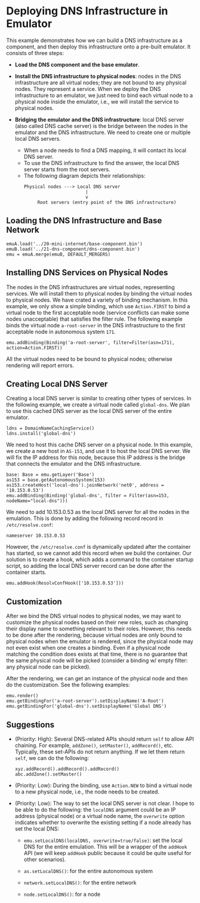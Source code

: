 # Deploying DNS Infrastructure in Emulator

This example demonstrates how we can build a DNS infrastructure as a 
component, and then deploy this infrastructure onto a pre-built
emulator. It consists of three steps:

- **Load the DNS component and the base emulator**.

- **Install the DNS infrastructure to physical nodes**: nodes in the DNS infrastructure
  are all virtual nodes; they are not bound to any physical nodes.
  They represent a service. When we deploy the DNS infrastructure
  to an emulator, we just need to bind each virtual node to a physical node
  inside the emulator, i.e., we will install the service to physical nodes. 

- **Bridging the emulator and the DNS infrastructure**: local DNS server (also
  called DNS cache server) is the bridge between the nodes in the emulator and 
  the DNS infrastructure. We need to create one or multiple local DNS
  servers.

  - When a node needs to find a DNS mapping, it will contact its local DNS server.
  - To use the DNS infrastructure to find the answer, the local DNS server 
    starts from the root servers. 
  - The following diagram depicts their relationships: 
    ```
    Physical nodes ---> Local DNS server 
                           |
                           v
         Root servers (entry point of the DNS infrastructure)
    ```

## Loading the DNS Infrastructure and Base Network

```
emuA.load('../20-mini-internet/base-component.bin')
emuB.load('../21-dns-component/dns-component.bin')
emu = emuA.merge(emuB, DEFAULT_MERGERS)
```


## Installing DNS Services on Physical Nodes

The nodes in the DNS infrastructures are virtual nodes, representing services.
We will install them to physical nodes by binding the virtual nodes
to physical nodes. We have crated a variety of binding mechanism. In 
this example, we only show a simple binding, which
use `Action.FIRST` to bind a virtual node to the first 
acceptable node (service conflicts can make some nodes unacceptable)
that satisfies the filter rule. The following example
binds the virtual node `a-root-server` in the DNS infrastructure 
to the first acceptable node in autonomous system `171`. 

```
emu.addBinding(Binding('a-root-server', filter=Filter(asn=171), action=Action.FIRST))
```

All the virtual nodes need to be bound to physical nodes; otherwise 
rendering will report errors. 


## Creating Local DNS Server

Creating a local DNS server is similar to creating 
other types of services. In the following example,
we create a virtual node called `global-dns`. We plan
to use this cached DNS server as the local DNS 
server of the entire emulator.  

```
ldns = DomainNameCachingService()
ldns.install('global-dns')
```

We need to host this cache DNS server on a physical node.
In this example, we create a new host in `AS-153`, and
use it to host the local DNS server. We will fix the IP
address for this node, because this IP address is the 
bridge that connects the emulator and the DNS 
infrastructure. 

```
base: Base = emu.getLayer('Base')
as153 = base.getAutonomousSystem(153)
as153.createHost('local-dns').joinNetwork('net0', address = '10.153.0.53')
emu.addBinding(Binding('global-dns', filter = Filter(asn=153, nodeName="local-dns")))
```

We need to add 10.153.0.53 as the local DNS server for all the nodes in the emulation.
This is done by adding the following record  record in `/etc/resolve.conf`:
```
nameserver 10.153.0.53
```

However, the `/etc/resolve.conf` is dynamically updated after the container
has started, so we cannot add this record when we build the container. 
Our solution is to create a hook, which adds a command to the 
container startup script, so adding the local DNS server record
can be done after the container starts. 

```
emu.addHook(ResolvConfHook(['10.153.0.53']))
```


## Customization

After we bind the DNS virtual nodes to physical nodes, we may want to 
customize the physical nodes based on their new roles, such as 
changing their display name to something relevant to their roles. 
However, this needs to be done after the rendering,
because virtual nodes are only bound to physical nodes when the emulator is 
rendered, since the physical node may not even exist when one creates a binding. 
Even if a physical node matching the condition does exists at that time, 
there is no guarantee that the same physical node will be picked (consider 
a binding w/ empty filter: any physical node can be picked). 

After the rendering, we can get an instance of the physical node
and then do the customization. See the following examples: 

```
emu.render()
emu.getBindingFor('a-root-server').setDisplayName('A-Root')
emu.getBindingFor('global-dns').setDisplayName('Global DNS')
```


## Suggestions

- (Priority: High): Several DNS-related APIs should return `self` to allow API chaining.
  For example, `addZone()`, `setMaster()`, `addRecord()`, etc. Typically, these set-APIs
  do not return anything. If we let them return `self`, we can do the following:
  ```
  xyz.addRecord().addRecord().addRecord()
  abc.addZone().setMaster()
  ```


- (Priority: Low): During the binding, use `Action.NEW` to bind a virtual node to a new 
  physical node, i.e., the node needs to be created.

- (Priority: Low): The way to set the local DNS server is not clear. 
  I hope to be able to do the 
  following: the `localDNS` argument could be an IP address (physical node) 
  or a virtual node name, the `overwrite` option indicates whether to overwrite 
  the existing setting if a node already has set the local DNS:
  - `emu.setLocalDNS(localDNS, overwrite=true/false)`: 
     set the local DNS for the entire emulation. This will be a wrapper of 
     the `addHook` API (we will keep `addHook` public because it could be 
     quite useful for other scenarios).

  - `as.setLocalDNS()`: for the entire autonomous system
  - `network.setLocalDNS()`: for the entire network
  - `node.setLocalDNS()`: for a node

